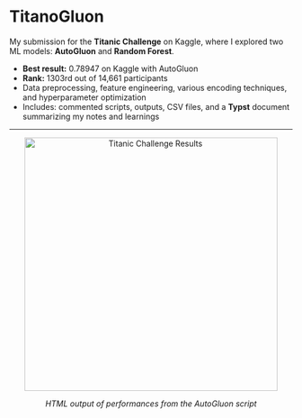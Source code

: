 # TitanoGluon

My submission for the **Titanic Challenge** on Kaggle, where I explored two ML models: **AutoGluon** and **Random Forest**.

-  **Best result:** 0.78947 on Kaggle with AutoGluon  
-  **Rank:** 1303rd out of 14,661 participants
- Data preprocessing, feature engineering, various encoding techniques, and hyperparameter optimization
- Includes: commented scripts, outputs, CSV files, and a **Typst** document summarizing my notes and learnings

---

<p align="center">
  <img src="https://github.com/user-attachments/assets/1f268aff-2742-4c6a-a4f7-c141956fa38d" alt="Titanic Challenge Results" width="450">
</p>
<p align="center"><em>HTML output of performances from the AutoGluon script</em></p>
